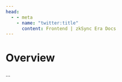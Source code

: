 ```yaml
---
head:
  - - meta
    - name: "twitter:title"
      content: Frontend | zkSync Era Docs
---
```


# Overview

...
